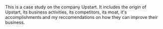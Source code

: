 This is a case study on the company Upstart. It includes the origin of Upstart, its business activities, its competitors, its moat, it's accomplishments and my reccomendations on how they can improve their business.
